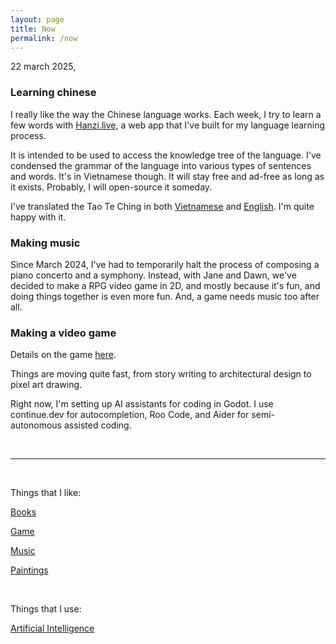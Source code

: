 ```yaml
---
layout: page
title: Now
permalink: /now
---
```


22 march 2025,


### Learning chinese

I really like the way the Chinese language works.
Each week, I try to learn a few words with [Hanzi.live](https://hanzi.live), a web app that I've built for my language learning process.  

It is intended to be used to access the knowledge tree of the language. I've condensed the grammar of the language into various types of sentences and words. It's in Vietnamese though. It will stay free and ad-free as long as it exists. Probably, I will open-source it someday.

I've translated the Tao Te Ching in both [Vietnamese](https://hanzi.live/practice/tao_te_ching) and [English](/dao). I'm quite happy with it.

### Making music

Since March 2024, I've had to temporarily halt the process of composing a piano concerto and a symphony. Instead, with Jane and Dawn, we've decided to make a RPG video game in 2D, and mostly because it's fun, and doing things together is even more fun. And, a game needs music too after all.

### Making a video game

Details on the game [here](/game).  

Things are moving quite fast, from story writing to architectural design to pixel art drawing.

Right now, I'm setting up AI assistants for coding in Godot. I use continue.dev for autocompletion, Roo Code, and Aider for semi-autonomous assisted coding.

<br>
<hr>
<br>

Things that I like:

[Books](/books)

[Game](/game)

[Music](/music)

[Paintings](/paintings)

<br>

Things that I use:

[Artificial Intelligence](/ai)

<br>
<br>